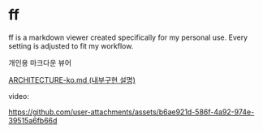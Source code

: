 # ff
ff is a markdown viewer created specifically for my personal use.
Every setting is adjusted to fit my workflow.

개인용 마크다운 뷰어

[ARCHITECTURE-ko.md (내부구현 설명)](https://github.com/cjaewon/ff/blob/main/ARCHITECTURE-ko.md)

video:   

https://github.com/user-attachments/assets/b6ae921d-586f-4a92-974e-39515a6fb66d
